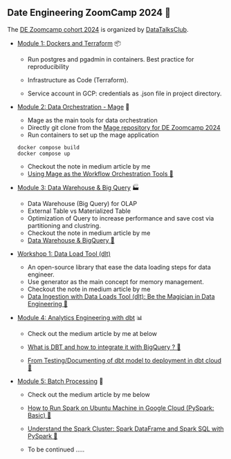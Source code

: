 ## Date Engineering ZoomCamp 2024 &#128640;
The [DE Zoomcamp cohort 2024](https://github.com/DataTalksClub/data-engineering-zoomcamp) is organized by [DataTalksClub](https://github.com/DataTalksClub). 

* [Module 1: Dockers and Terraform](./module_1_docker_terraform) &#128230;

  - Run postgres and pgadmin in containers. Best practice for reproducibility
  - Infrastructure as Code (Terraform).

  - Service account in GCP: credentials as .json file in project directory.

* [Module 2: Data Orchestration - Mage](./module_2_mage_zoomcamp) &#128295;
  
    - Mage as the main tools for data orchestration
    - Directly git clone from the [Mage repository for DE Zoomcamp 2024](https://github.com/mage-ai/mage-zoomcamp)
    - Run containers to set up the mage application
    ```
    docker compose build 
    docker compose up
    ```
    - Checkout the note in medium article by me
    - [Using Mage as the Workflow Orchestration Tools 🚀](https://medium.com/@kangzhiyong1999/using-mage-as-the-workflow-orchestration-tools-ef7547fb18fc)
  
* [Module 3: Data Warehouse & Big Query](./module_3_data_warehouse_bigquery) &#127981;

  - Data Warehouse (Big Query) for OLAP
  - External Table vs Materialized Table
  - Optimization of Query to increase performance and save cost via partitioning and clustring.
  - Checkout the note in medium article by me
  - [Data Warehouse & BigQuery 🚀](https://medium.com/@kangzhiyong1999/data-warehouse-bigquery-4d4a281943cd)

* [Workshop 1: Data Load Tool (dlt)](./workshop_1_dlt/)
  - An open-source library that ease the data loading steps for data engineer.
  - Use generator as the main concept for memory management.
  - Checkout the note in medium article by me
  - [Data Ingestion with Data Loads Tool (dlt): Be the Magician in Data Engineering 🚀](https://medium.com/@kangzhiyong1999/data-ingestion-with-data-loads-tool-dlt-be-the-magician-in-data-engineering-44801b3dee87)

* [Module 4: Analytics Engineering with dbt](./module_4_analytic_engineering_dbt/) &#128202;
  
  - Check out the medium article by me at below

  - [What is DBT and how to integrate it with BigQuery ? 🚀](https://medium.com/@kangzhiyong1999/what-is-dbt-and-how-to-integrate-it-with-bigquery-e7b3db7241ef)
  - [From Testing/Documenting of dbt model to deployment in dbt cloud 🚀](https://medium.com/@kangzhiyong1999/from-testing-documenting-of-dbt-model-to-deployment-in-dbt-cloud-a6481c50aa64)
  
* [Module 5: Batch Processing](./module_5_batch_processing/) &#128295;

  - Check out the medium article by me below

  - [How to Run Spark on Ubuntu Machine in Google Cloud (PySpark: Basic) 🚀](https://medium.com/@kangzhiyong1999/how-to-run-spark-on-ubuntu-machine-in-google-cloud-pyspark-basic-24e277083d5a)
  - [Understand the Spark Cluster: Spark DataFrame and Spark SQL with PySpark 🚀](https://medium.com/@kangzhiyong1999/understand-the-spark-cluster-spark-dataframe-and-spark-sql-with-pyspark-efab224fd1e6)
  - To be continued .....
